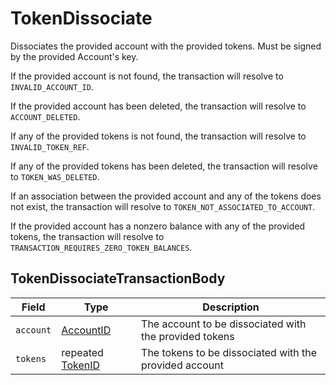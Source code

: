 # TokenDissociate

Dissociates the provided account with the provided tokens. Must be signed by the provided Account's key.

If the provided account is not found, the transaction will resolve to `INVALID_ACCOUNT_ID`.

If the provided account has been deleted, the transaction will resolve to `ACCOUNT_DELETED`.

If any of the provided tokens is not found, the transaction will resolve to `INVALID_TOKEN_REF`.

If any of the provided tokens has been deleted, the transaction will resolve to `TOKEN_WAS_DELETED`.

If an association between the provided account and any of the tokens does not exist, the transaction will resolve to `TOKEN_NOT_ASSOCIATED_TO_ACCOUNT`.

If the provided account has a nonzero balance with any of the provided tokens, the transaction will resolve to `TRANSACTION_REQUIRES_ZERO_TOKEN_BALANCES`.

## TokenDissociateTransactionBody

| Field     | Type                                                           | Description                                            |
| --------- | -------------------------------------------------------------- | ------------------------------------------------------ |
| `account` | [AccountID](../../../docs/hedera-api/basic-types/accountid.md) | The account to be dissociated with the provided tokens |
| `tokens`  | repeated [TokenID](../miscellaneous/tokenid.md)                | The tokens to be dissociated with the provided account |
